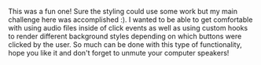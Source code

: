 This was a fun one!  Sure the styling could use some work but my main challenge here was accomplished :).  I wanted to be able to get comfortable with using audio files inside of click events as well as using custom hooks to render different background styles depending on which buttons were clicked by the user.  So much can be done with this type of functionality, hope you like it and don't forget to unmute your computer speakers!
